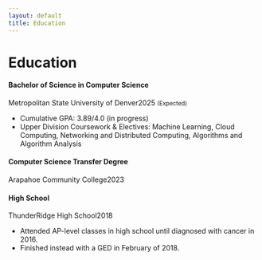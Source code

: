 ```yaml
---
layout: default
title: Education
---
```


# Education

<div class="card bg-primary shadow-soft border-light mb-4">
  <div class="card-body">
    <h4>Bachelor of Science in Computer Science</h4>
    <p class="card-text">
      <i class="fas fa-school mr-2"></i>Metropolitan State University of Denver<i class="fas fa-calendar mr-2 ml-3"></i>2025 <small>(Expected)</small><br/>
    </p>
    <ul class="card-text">
      <li>Cumulative GPA: 3.89/4.0 (in progress)</li>
      <li>Upper Division Coursework & Electives: Machine Learning, Cloud Computing, Networking and Distributed Computing, Algorithms and Algorithm Analysis</li>
    </ul>
  </div>
</div>

<div class="card bg-primary shadow-soft border-light mb-4">
  <div class="card-body">
    <h4>Computer Science Transfer Degree</h4>
    <p class="card-text">
      <i class="fas fa-school mr-2"></i>Arapahoe Community College<i class="fas fa-calendar mr-2 ml-3"></i>2023<br/>
    </p>
  </div>
</div>

<div class="card bg-primary shadow-soft border-light mb-4">
  <div class="card-body">
    <h4>High School</h4>
    <p class="card-text">
      <i class="fas fa-school mr-2"></i>ThunderRidge High School<i class="fas fa-calendar mr-2 ml-3"></i>2018<br/>
    </p>
    <ul class="card-text">
      <li>Attended AP-level classes in high school until diagnosed with cancer in 2016.</li>
      <li>Finished instead with a GED in February of 2018.</li>
    </ul>
  </div>
</div>
